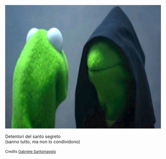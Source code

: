 <img src="slides/informatica-e-futuro/images/detentori-santo-segreto.jpeg" height="400">

Detentori del santo segreto<br>
    (sanno tutto, ma non lo condividono)

<small>
    Credits <a href="https://talks.codemotion.com/non-sono-mai-stato-bravo-come-programmat">Gabriele Santomaggio</a>
</small>


<aside class="notes">
</aside>
